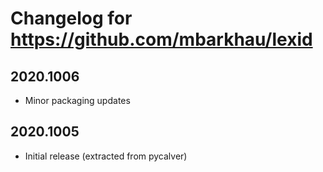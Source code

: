 # Changelog for https://github.com/mbarkhau/lexid

## 2020.1006

 - Minor packaging updates


## 2020.1005

 - Initial release (extracted from pycalver)
